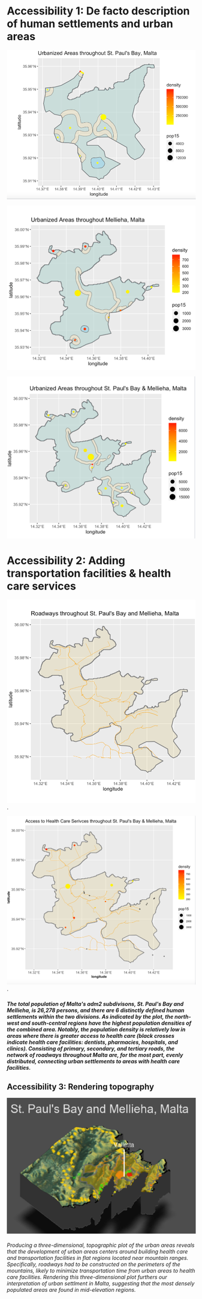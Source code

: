 
# Accessibility 1: De facto description of human settlements and urban areas


![](p5.png)  

![](urbanizedma.png)

![](urbanizedboth.png)

# Accessibility 2: Adding transportation facilities & health care services

![](roads.png).  


![](healthcare.png).  

#####
##### The total population of Malta's adm2 subdivisons, St. Paul's Bay and Mellieha, is 26,278 persons, and there are 6 distinctly defined human settlements within the two divisions. As indicated by the plot, the north-west and south-central regions have the highest population densities of the combined area. Notably, the population density is relatively low in areas where there is greater access to health care (black crosses indicate health care facilities: dentists, pharmacies, hospitals, and clinics). Consisting of primary, secondary, and tertiary roads, the network of roadways throughout Malta are, for the most part, evenly distributed, connecting urban settlements to areas with health care facilities. 

## Accessibility 3: Rendering topography
![](final.png)
###### Producing a three-dimensional, topographic plot of the urban areas reveals that the development of urban areas centers around building health care and transportation facilities in flat regions located near mountain ranges. Specifically, roadways had to be constructed on the perimeters of the mountains, likely to minimize transportation time from urban areas to health care facilities. Rendering this three-dimensional plot furthers our interpretation of urban settlment in Malta, suggesting that the most densely populated areas are found in mid-elevation regions.
